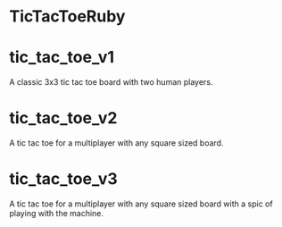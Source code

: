 # TicTacToeRuby

# tic_tac_toe_v1
A classic 3x3 tic tac toe board with two human players.

# tic_tac_toe_v2
A tic tac toe for a multiplayer with any square sized board.

# tic_tac_toe_v3
A tic tac toe for a multiplayer with any square sized board with a spic of playing with the machine.
